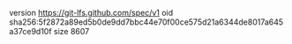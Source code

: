 version https://git-lfs.github.com/spec/v1
oid sha256:5f2872a89ed5b0de9dd7bbc44e70f00ce575d21a6344de8017a645a37ce9d10f
size 8607
